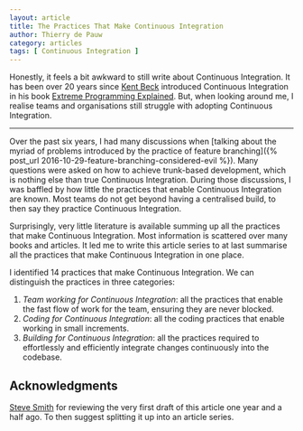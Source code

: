 ```yaml
---
layout: article
title: The Practices That Make Continuous Integration
author: Thierry de Pauw
category: articles
tags: [ Continuous Integration ]
---
```


Honestly, it feels a bit awkward to still write about Continuous Integration. It has been over 20 years since [Kent Beck](https://twitter.com/KentBeck) introduced Continuous Integration in his book [Extreme Programming Explained](https://www.goodreads.com/book/show/67833.Extreme_Programming_Explained). But, when looking around me, I realise teams and organisations still struggle with adopting Continuous Integration.

---

Over the past six years, I had many discussions when [talking about the myriad of problems introduced by the practice of feature branching]({% post_url 2016-10-29-feature-branching-considered-evil %}). Many questions were asked on how to achieve trunk-based development, which is nothing else than true Continuous Integration. During those discussions, I was baffled by how little the practices that enable Continuous Integration are known. Most teams do not get beyond having a centralised build, to then say they practice Continuous Integration.

Surprisingly, very little literature is available summing up all the practices that make Continuous Integration. Most information is scattered over many books and articles. It led me to write this article series to at last summarise all the practices that make Continuous Integration in one place.

I identified 14 practices that make Continuous Integration. We can distinguish the practices in three categories:

1. *Team working for Continuous Integration*: all the practices that enable the fast flow of work for the team, ensuring they are never blocked.
2. *Coding for Continuous Integration*: all the coding practices that enable working in small increments.
3. *Building for Continuous Integration*: all the practices required to effortlessly and efficiently integrate changes continuously into the codebase.

## Acknowledgments

[Steve Smith](https://twitter.com/SteveSmith_Tech) for reviewing the very first draft of this article one year and a half ago. To then suggest splitting it up into an article series.
